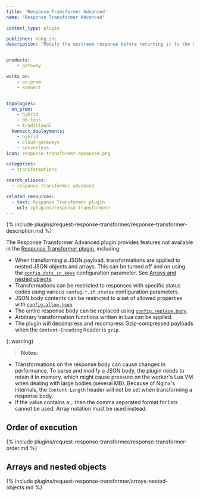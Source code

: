 ```yaml
---
title: 'Response Transformer Advanced'
name: 'Response Transformer Advanced'

content_type: plugin

publisher: kong-inc
description: 'Modify the upstream response before returning it to the client, with greater customization capabilities'


products:
    - gateway

works_on:
    - on-prem
    - konnect


topologies:
  on_prem:
    - hybrid
    - db-less
    - traditional
  konnect_deployments:
    - hybrid
    - cloud-gateways
    - serverless
icon: response-transformer-advanced.png

categories:
  - transformations

search_aliases:
  - response-transformer-advanced

related_resources:
  - text: Response Transformer plugin
    url: /plugins/response-transformer/
---
```


{% include plugins/request-response-transformer/response-transformer-description.md %}

The Response Transformer Advanced plugin provides features not available in the [Response Transformer plugin](/plugins/response-transformer/), including:
* When transforming a JSON payload, transformations are applied to nested JSON objects and
  arrays. This can be turned off and on using the [`config.dots_in_keys`](./reference/#schema--config-dots-in-keys) configuration parameter.
  See [Arrays and nested objects](#arrays-and-nested-objects).
* Transformations can be restricted to responses with specific status codes using various
  `config.*.if_status` configuration parameters.
* JSON body contents can be restricted to a set of allowed properties with
  [`config.allow.json`](./reference/#schema--config-allow-json).
* The entire response body can be replaced using [`config.replace.body`](./reference/#schema--config-replace-body).
* Arbitrary transformation functions written in Lua can be applied.
* The plugin will decompress and recompress Gzip-compressed payloads
  when the `Content-Encoding` header is `gzip`.

{:.warning}
> **Notes:** 
* Transformations on the response body can cause changes in performance.
To parse and modify a JSON body, the plugin needs to retain it in memory,
which might cause pressure on the worker's Lua VM when dealing with large bodies (several MB).
Because of Nginx's internals, the `Content-Length` header will not be set when transforming a response body.
* If the value contains a `,` then the comma separated format for lists cannot be used. 
Array notation must be used instead.

## Order of execution

{% include plugins/request-response-transformer/response-transformer-order.md %}

## Arrays and nested objects

{% include plugins/request-response-transformer/arrays-nested-objects.md %}